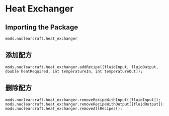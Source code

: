 # Heat Exchanger

## Importing the Package
`mods.nuclearcraft.heat_exchanger`

## 添加配方
```zenscript
mods.nuclearcraft.heat_exchanger.addRecipe([fluidInput, fluidOutput, double heatRequired, int temperatureIn, int temperatureOut]);
```

## 删除配方
```zenscript
mods.nuclearcraft.heat_exchanger.removeRecipeWithInput([fluidInput]);
mods.nuclearcraft.heat_exchanger.removeRecipeWithOutput([fluidOutput]);
mods.nuclearcraft.heat_exchanger.removeAllRecipes();
```